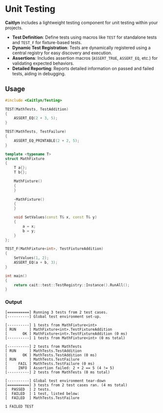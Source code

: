 # Unit Testing

**Caitlyn** includes a lightweight testing component for unit testing within
your projects.

- **Test Definition**: Define tests using macros like `TEST` for standalone
  tests and `TEST_F` for fixture-based tests.
- **Dynamic Test Registration**: Tests are dynamically registered using a
  central registry for easy discovery and execution.
- **Assertions**: Includes assertion macros (`ASSERT_TRUE`, `ASSERT_EQ`, etc.)
  for validating expected behaviors.
- **Detailed Reporting**: Reports detailed information on passed and failed
  tests, aiding in debugging.

## Usage

```c++
#include <Caitlyn/Testing>

TEST(MathTests, TestAddition)
{
    ASSERT_EQ(2 + 3, 5);
}

TEST(MathTests, TestFailure)
{
    ASSERT_EQ_PRINTABLE(2 + 2, 5);
}

template <typename T>
struct MathFixture
{
    T a{};
    T b{};

    MathFixture()
    {
    }
    
    ~MathFixture()
    {
    }

    void SetValues(const T& x, const T& y)
    {
        a = x;
        b = y;
    }
};

TEST_F(MathFixture<int>, TestFixtureAddition)
{
    SetValues(1, 2);
    ASSERT_EQ(a + b, 3);
}

int main()
{
    return cait::test::TestRegistry::Instance().RunAll();
}
```

### Output

```text
[==========] Running 3 tests from 2 test cases.
[----------] Global test environment set-up.

[----------] 1 tests from MathFixture<int>
[ RUN      ] MathFixture<int>.TestFixtureAddition
[       OK ] MathFixture<int>.TestFixtureAddition (0 ms)
[----------] 1 tests from MathFixture<int> (0 ms total)

[----------] 2 tests from MathTests
[ RUN      ] MathTests.TestAddition
[       OK ] MathTests.TestAddition (0 ms)
[ RUN      ] MathTests.TestFailure
[     FAIL ] MathTests.TestFailure (0 ms)
[     INFO ] Assertion failed: 2 + 2 == 5 (4 != 5)
[----------] 2 tests from MathTests (0 ms total)

[----------] Global test environment tear-down
[==========] 3 tests from 2 test cases ran. (4 ms total)
[  PASSED  ] 2 tests.
[  FAILED  ] 1 test, listed below:
[  FAILED  ] MathTests.TestFailure

1 FAILED TEST
```

